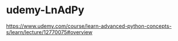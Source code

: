 # udemy-LnAdPy
https://www.udemy.com/course/learn-advanced-python-concepts-s/learn/lecture/12770075#overview
